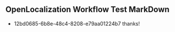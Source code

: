 ## OpenLocalization Workflow Test MarkDown
* 12bd0685-6b8e-48c4-8208-e79aa01224b7 
thanks!<!--HONumber=Mar16_HO3-->

